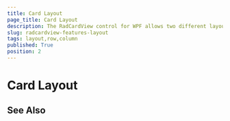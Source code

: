 ```yaml
---
title: Card Layout
page_title: Card Layout
description: The RadCardView control for WPF allows two different layout types - rows and columns based.
slug: radcardview-features-layout
tags: layout,row,column
published: True
position: 2
---
```


# Card Layout

## See Also